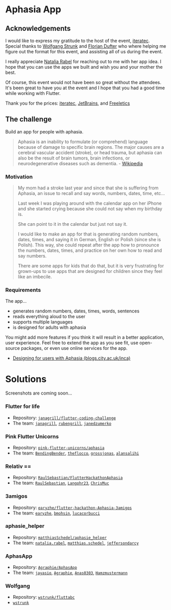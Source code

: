 # Aphasia App

## Acknowledgements

I would like to express my gratitude to the host of the event, [iteratec](https://www.iteratec.com/). Special thanks to [Wolfgang Strunk](https://github.com/wstrunk) and [Florian Dufter](https://github.com/theflocco) who where helping me figure out the format for this event, and assisting all of us during the event.

I really appreciate [Natalia Rabel](https://github.com/natalia.rabel) for reaching out to me with her app idea. I hope that you can use the apps we built and wish you and your mother the best.

Of course, this event would not have been so great without the attendees. It's been great to have you at the event and I hope that you had a good time while working with Flutter.

Thank you for the prices: [iteratec](https://www.iteratec.com/), [JetBrains](https://www.jetbrains.com/), and [Freeletics](Freeletics)

## The challenge

Build an app for people with aphasia.

> Aphasia is an inability to formulate (or comprehend) language because of damage to specific brain regions. The major causes are a cerebral vascular accident (stroke), or head trauma, but aphasia can also be the result of brain tumors, brain infections, or neurodegenerative diseases such as dementia. - [Wikipedia](https://en.wikipedia.org/wiki/Aphasia)

### Motivation

> My mom had a stroke last year and since that she is suffering from Aphasia, an issue to recall and say words, numbers, dates, time, etc...
>
> Last week I was playing around with the calendar app on her iPhone and she started crying because she could not say when my birthday is.
>
> She can point to it in the calendar but just not say it.
>
> I would like to make an app for that is generating random numbers, dates, times, and saying it in German, English or Polish (since she is Polish). This way, she could repeat after the app how to pronounce the numbers, dates, times, and practice on her own how to read and say numbers.
>
> There are some apps for kids that do that, but it is very frustrating for grown-ups to use apps that are designed for children since they feel like an imbecile.

### Requirements

The app...

* generates random numbers, dates, times, words, sentences
* reads everything aloud to the user
* supports multiple languages
* is designed for adults with aphasia

You might add more features if you think it will result in a better application, user experience. Feel free to extend the app as you see fit, use open-source packages, or even use online services for the app.

* [Designing for users with Aphasia (blogs.city.ac.uk/inca)](https://cpb-eu-w2.wpmucdn.com/blogs.city.ac.uk/dist/5/1740/files/2018/05/aphasia-tpqt60.pdf)


# Solutions

Screenshots are coming soon...

### Flutter for life

* Repository: [`janagrill/flutter-coding-challenge`](https://github.com/janagrill/flutter-coding-challenge)
* The team: [`janagrill`](https://github.com/janagrill), [`rubengrill`](https://github.com/rubengrill), [`janedzumerko`](https://github.com/janedzumerko)

### Pink Flutter Unicorns

* Repository: [`pink-flutter-unicorns/aphasia`](https://github.com/pink-flutter-unicorns/aphasia)
* The team: [`BendingBender`](https://github.com/BendingBender), [`theflocco`](https://github.com/theflocco), [`grossjonas`](https://github.com/grossjonas), [`alansalihi`](https://github.com/alansalihi)

### Relativ ==

* Repository: [`RaulSebastian/FlutterHackathonAphasia`](https://github.com/RaulSebastian/FlutterHackathonAphasia)
* The team: [`RaulSebastian`](https://github.com/RaulSebastian), [`Langohr23`](https://github.com/Langohr23), [`ChrisMuc`](https://github.com/ChrisMuc)

### 3amigos

* Repository: [`earyzhe/flutter-hackathon-Aphasia-3amigos`](https://github.com/earyzhe/flutter-hackathon-Aphasia-3amigos)
* The team: [`earyzhe`](https://github.com/earyzhe), [`bmohsin`](https://github.com/bmohsin), [`lucacorbucci`](https://github.com/lucacorbucci) 

### aphasie_helper

* Repository: [`matthiasSchedel/aphasie_helper`](https://github.com/matthiasSchedel/aphasie_helper)
* The team: [`natalia.rabel`](https://github.com/natalia.rabel), [`matthias.schedel`](https://github.com/matthias.schedel), [`jeffersondarcy`](https://github.com/jeffersondarcy) 

### AphasApp

* Repository: [`Agraphie/AphasApp`](https://github.com/Agraphie/AphasApp)
* The team: [`jayasio`](https://github.com/jayasio), [`Agraphie`](https://github.com/Agraphie), [`Anas0303`](https://github.com/Anas0303), [`Hamzmustermann`](https://github.com/Hamzmustermann)

### Wolfgang

* Repository: [`wstrunk/fluttabc`](https://github.com/wstrunk/fluttabc/tree/aphasia)
* [`wstrunk`](https://github.com/wstrunk)
